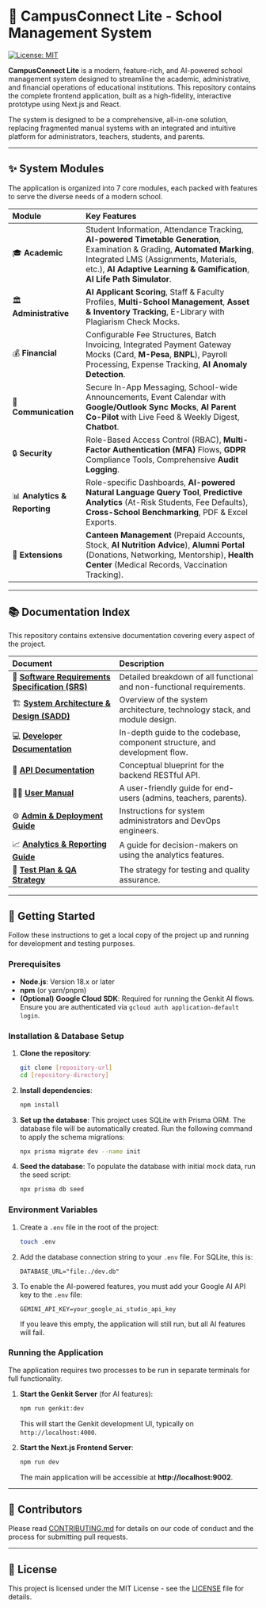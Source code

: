 # 🏫 CampusConnect Lite - School Management System

[![License: MIT](https://img.shields.io/badge/License-MIT-yellow.svg)](https://opensource.org/licenses/MIT)

**CampusConnect Lite** is a modern, feature-rich, and AI-powered school management system designed to streamline the academic, administrative, and financial operations of educational institutions. This repository contains the complete frontend application, built as a high-fidelity, interactive prototype using Next.js and React.

The system is designed to be a comprehensive, all-in-one solution, replacing fragmented manual systems with an integrated and intuitive platform for administrators, teachers, students, and parents.

---

## ✨ System Modules

The application is organized into 7 core modules, each packed with features to serve the diverse needs of a modern school.

| Module | Key Features |
| :--- | :--- |
| 🎓 **Academic** | Student Information, Attendance Tracking, **AI-powered Timetable Generation**, Examination & Grading, **Automated Marking**, Integrated LMS (Assignments, Materials, etc.), **AI Adaptive Learning & Gamification**, **AI Life Path Simulator**. |
| 🏛️ **Administrative** | **AI Applicant Scoring**, Staff & Faculty Profiles, **Multi-School Management**, **Asset & Inventory Tracking**, E-Library with Plagiarism Check Mocks. |
| 💰 **Financial** | Configurable Fee Structures, Batch Invoicing, Integrated Payment Gateway Mocks (Card, **M-Pesa**, **BNPL**), Payroll Processing, Expense Tracking, **AI Anomaly Detection**. |
| 📣 **Communication** | Secure In-App Messaging, School-wide Announcements, Event Calendar with **Google/Outlook Sync Mocks**, **AI Parent Co-Pilot** with Live Feed & Weekly Digest, **Chatbot**. |
| 🔒 **Security** | Role-Based Access Control (RBAC), **Multi-Factor Authentication (MFA)** Flows, **GDPR** Compliance Tools, Comprehensive **Audit Logging**. |
| 📊 **Analytics & Reporting** | Role-specific Dashboards, **AI-powered Natural Language Query Tool**, **Predictive Analytics** (At-Risk Students, Fee Defaults), **Cross-School Benchmarking**, PDF & Excel Exports. |
| 🧩 **Extensions** | **Canteen Management** (Prepaid Accounts, Stock, **AI Nutrition Advice**), **Alumni Portal** (Donations, Networking, Mentorship), **Health Center** (Medical Records, Vaccination Tracking). |

---

## 📚 Documentation Index

This repository contains extensive documentation covering every aspect of the project.

| Document | Description |
| :--- | :--- |
| 📄 **[Software Requirements Specification (SRS)](./srs.md)** | Detailed breakdown of all functional and non-functional requirements. |
| 🏗️ **[System Architecture & Design (SADD)](./SADD.md)** | Overview of the system architecture, technology stack, and module design. |
| 💻 **[Developer Documentation](./DOCUMENTATION.md)** | In-depth guide to the codebase, component structure, and development flow. |
| 🔗 **[API Documentation](./API_DOCUMENTATION.md)** | Conceptual blueprint for the backend RESTful API. |
| 🧑‍🏫 **[User Manual](./USER_MANUAL.md)** | A user-friendly guide for end-users (admins, teachers, parents). |
| ⚙️ **[Admin & Deployment Guide](./ADMIN_GUIDE.md)** | Instructions for system administrators and DevOps engineers. |
| 📈 **[Analytics & Reporting Guide](./analytics_reporting_guide.md)** | A guide for decision-makers on using the analytics features. |
| 🧪 **[Test Plan & QA Strategy](./TestPlan_QA.md)** | The strategy for testing and quality assurance. |

---

## 🚀 Getting Started

Follow these instructions to get a local copy of the project up and running for development and testing purposes.

### Prerequisites

-   **Node.js**: Version 18.x or later
-   **npm** (or yarn/pnpm)
-   **(Optional)** **Google Cloud SDK**: Required for running the Genkit AI flows. Ensure you are authenticated via `gcloud auth application-default login`.

### Installation & Database Setup

1.  **Clone the repository**:
    ```bash
    git clone [repository-url]
    cd [repository-directory]
    ```
2.  **Install dependencies**:
    ```bash
    npm install
    ```
3.  **Set up the database**:
    This project uses SQLite with Prisma ORM. The database file will be automatically created.
    Run the following command to apply the schema migrations:
    ```bash
    npx prisma migrate dev --name init
    ```
4.  **Seed the database**:
    To populate the database with initial mock data, run the seed script:
    ```bash
    npx prisma db seed
    ```

### Environment Variables

1.  Create a `.env` file in the root of the project:
    ```bash
    touch .env
    ```
2.  Add the database connection string to your `.env` file. For SQLite, this is:
    ```
    DATABASE_URL="file:./dev.db"
    ```
3.  To enable the AI-powered features, you must add your Google AI API key to the `.env` file:
    ```
    GEMINI_API_KEY=your_google_ai_studio_api_key
    ```
    If you leave this empty, the application will still run, but all AI features will fail.

### Running the Application

The application requires two processes to be run in separate terminals for full functionality.

1.  **Start the Genkit Server** (for AI features):
    ```bash
    npm run genkit:dev
    ```
    This will start the Genkit development UI, typically on `http://localhost:4000`.

2.  **Start the Next.js Frontend Server**:
    ```bash
    npm run dev
    ```
    The main application will be accessible at **http://localhost:9002**.

---

## 🤝 Contributors

Please read [CONTRIBUTING.md](CONTRIBUTING.md) for details on our code of conduct and the process for submitting pull requests.

---

## 📜 License

This project is licensed under the MIT License - see the [LICENSE](LICENSE) file for details.
